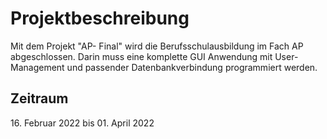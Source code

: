 # Projektbeschreibung

Mit dem Projekt "AP- Final" wird die Berufsschulausbildung im Fach AP abgeschlossen. Darin muss eine komplette GUI Anwendung mit User-Management und passender Datenbankverbindung programmiert werden.

## Zeitraum

16\. Februar 2022 bis 01. April 2022
